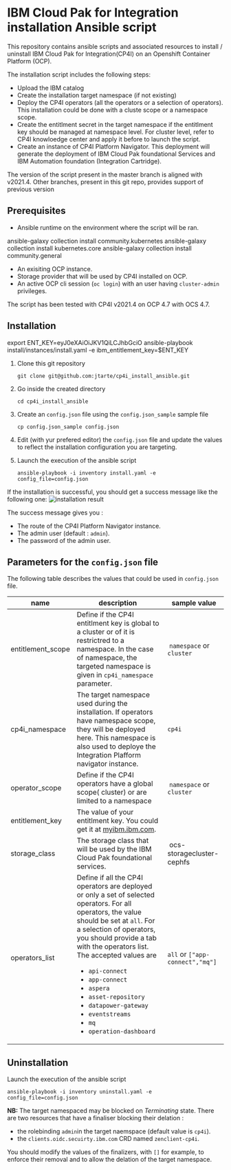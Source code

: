 # IBM Cloud Pak for Integration installation Ansible script

This repository contains ansible scripts and associated resources to install / uninstall IBM Cloud Pak for Integration(CP4I) on an Openshift Container Platform (OCP).

The installation script includes the following steps:
* Upload the IBM catalog
* Create the installation target namespace (if not existing)
* Deploy the CP4I operators (all the operators or a selection of operators). This installation could be done with a cluste scope or a namespace scope.
* Create the entitlment secret in the target namespace if the entitlment key should be managed at namespace level. For cluster level, refer to CP4I knowloedge center and apply it before to launch the script. 
* Create an instance of CP4I Platform Navigator. This deployment will generate the deployment of IBM Cloud Pak foundational Services and IBM Automation foundation (Integration Cartridge).  

The version of the script present in the master branch is aligned with v2021.4.
Other branches, present in this git repo, provides support of previous version



## Prerequisites

* Ansible runtime on the environment where the script will be ran. 

ansible-galaxy collection install community.kubernetes
ansible-galaxy collection install kubernetes.core
ansible-galaxy collection install community.general

* An exisiting OCP instance. 
* Storage provider that will be used by CP4I installed on OCP. 
* An active OCP cli session (`oc login`) with an user having `cluster-admin` privileges.

The script has been tested with CP4I v2021.4 on OCP 4.7 with OCS 4.7. 

## Installation

export ENT_KEY=eyJ0eXAiOiJKV1QiLCJhbGciO
ansible-playbook install/instances/install.yaml -e ibm_entitlement_key=$ENT_KEY




1. Clone this git repository
   ``` 
   git clone git@github.com:jtarte/cp4i_install_ansible.git
   ``` 
2. Go inside the created directory
   ```
   cd cp4i_install_ansible
   ```

3. Create an `config.json` file using the `config.json_sample` sample file
   ```
   cp config.json_sample config.json
   ```

4. Edit (with yur prefered editor) the `config.json` file and update the values to reflect the installation configuration you are targeting. 

5. Launch the execution of the ansible script
   ```
   ansible-playbook -i inventory install.yaml -e config_file=config.json
   ```

If the installation is successful, you should get a success message like the following one:
![installation result](./img/install_result.png)

The success message gives you :
* The route of the CP4I Platform Navigator instance. 
* The admin user (default : `admin`).
* The password of the admin user.

## Parameters for the `config.json` file

The following table describes the values that could be used in `config.json` file.

| name | description | sample value |
| ---- | ----------- | ------------ |  
| entitlement_scope | Define if the CP4I entitlment key is global to a cluster or of it is restrictred to a namespace. In the case of namespace, the targeted namespace is given in `cp4i_namespace` parameter.  | `namespace` or `cluster` |
| cp4i_namespace | The target namespace used  during the installation. If operators have namespace scope, they will be deployed here. This namespace is also used to deploye the Integration Plafform navigator instance.  | `cp4i` |
| operator_scope | Define if the CP4I operators have a global scope( cluster) or are limited to a namespace | `namespace` or `cluster` |
| entitlement_key | The value of your entitlment key. You could get it at [myibm.ibm.com](https://myibm.ibm.com).  | |
| storage_class | The storage class that will be used by the IBM Cloud Pak foundational services. | ocs-storagecluster-cephfs | 
| operators_list | Define if all the CP4I operators are deployed or only a set of selected operators. For all operators, the value should be set at `all`. For a selection of operators, you should provide a tab with the operators list. The accepted values are <ul><li>`api-connect`</li><li>`app-connect`</li><li>`aspera`</li><li>`asset-repository`</li><li>`datapower-gateway`</li><li>`eventstreams`</li><li>`mq`</li><li>`operation-dashboard`</li></ul> | `all` or `["app-connect","mq"]`


## Uninstallation

Launch the execution of the ansible script
```
ansible-playbook -i inventory uninstall.yaml -e config_file=config.json
```

**NB:** The target namespaced may be blocked on *Terminating* state. There are two resources that have a finaliser blocking their delation :
* the rolebinding `admin`in the target naemspace (default value is `cp4i`). 
* the `clients.oidc.secuirty.ibm.com` CRD named `zenclient-cp4i`.

You should modify the values of the finalizers, with `[]` for example, to enforce their removal and to allow the delation of the target namespace. 
